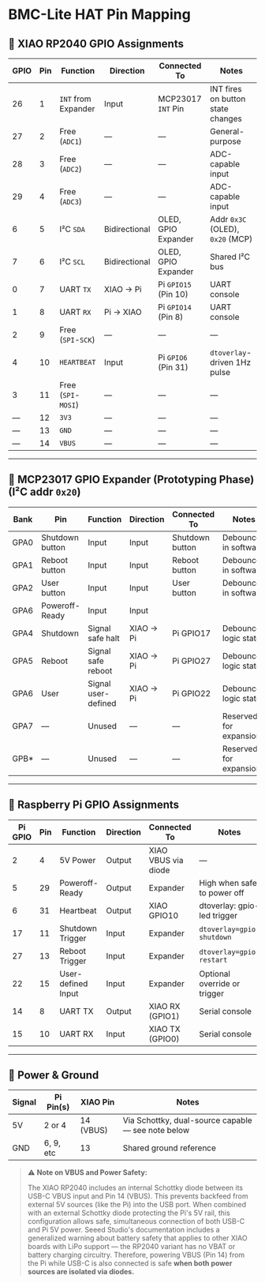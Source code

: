 # BMC-Lite HAT Pin Mapping

## 🔌 XIAO RP2040 GPIO Assignments

| GPIO | Pin | Function            | Direction     | Connected To         | Notes                              |
|------|-----|---------------------|---------------|----------------------|------------------------------------|
| 26   | 1   | `INT` from Expander | Input         | MCP23017 `INT` Pin   | INT fires on button state changes  |
| 27   | 2   | Free (`ADC1`)       | —             | —                    | General-purpose                    |
| 28   | 3   | Free (`ADC2`)       | —             | —                    | ADC-capable input                  |
| 29   | 4   | Free (`ADC3`)       | —             | —                    | ADC-capable input                  |
| 6    | 5   | I²C `SDA`           | Bidirectional | OLED, GPIO Expander  | Addr `0x3C` (OLED), `0x20` (MCP)   |
| 7    | 6   | I²C `SCL`           | Bidirectional | OLED, GPIO Expander  | Shared I²C bus                     |
| 0    | 7   | UART `TX`           | XIAO → Pi     | Pi `GPIO15` (Pin 10) | UART console                       |
| 1    | 8   | UART `RX`           | Pi → XIAO     | Pi `GPIO14` (Pin 8)  | UART console                       |
| 2    | 9   | Free (`SPI`-`SCK`)  | —             | —                    | —                                  |
| 4    | 10  | `HEARTBEAT`         | Input         | Pi `GPIO6` (Pin 31)  | `dtoverlay`-driven 1Hz pulse       |
| 3    | 11  | Free (`SPI`-`MOSI`) | —             | —                    | —                                  |
| —    | 12  | `3V3`               | —             | —                    | —                                  |
| —    | 13  | `GND`               | —             | —                    | —                                  |
| —    | 14  | `VBUS`              | —             | —                    | —                                  |

---

## 🔌 MCP23017 GPIO Expander (Prototyping Phase) (I²C addr `0x20`)

| Bank  | Pin             | Function             | Direction | Connected To    | Notes                  |
|-------|-----------------|----------------------|-----------|-----------------|------------------------|
| GPA0  | Shutdown button | Input                | Input     | Shutdown button | Debounced in software  |
| GPA1  | Reboot button   | Input                | Input     | Reboot button   | Debounced in software  |
| GPA2  | User button     | Input                | Input     | User button     | Debounced in software  |
| GPA6  | Poweroff-Ready  | Input                | Input     |                 |                        |
| GPA4  | Shutdown        | Signal safe halt     | XIAO → Pi | Pi GPIO17       | Debounced logic state  |
| GPA5  | Reboot          | Signal safe reboot   | XIAO → Pi | Pi GPIO27       | Debounced logic state  |
| GPA6  | User            | Signal user-defined  | XIAO → Pi | Pi GPIO22       | Debounced logic state  |
| GPA7  | —               | Unused               | —         | —               | Reserved for expansion |
| GPB*  | —               | Unused               | —         | —               | Reserved for expansion |

---

## 🔌 Raspberry Pi GPIO Assignments

| Pi GPIO | Pin | Function           | Direction   | Connected To        | Notes                           |
|---------|-----|--------------------|-------------|---------------------|---------------------------------|
| 2       | 4   | 5V Power           | Output      | XIAO VBUS via diode | —                               |
| 5       | 29  | Poweroff-Ready     | Output      | Expander            | High when safe to power off     |
| 6       | 31  | Heartbeat          | Output      | XIAO GPIO10         | dtoverlay: gpio-led trigger     |
| 17      | 11  | Shutdown Trigger   | Input       | Expander            | `dtoverlay=gpio-shutdown`       |
| 27      | 13  | Reboot Trigger     | Input       | Expander            | `dtoverlay=gpio-restart`        |
| 22      | 15  | User-defined Input | Input       | Expander            | Optional override or trigger    |
| 14      | 8   | UART TX            | Output      | XIAO RX (GPIO1)     | Serial console                  |
| 15      | 10  | UART RX            | Input       | XIAO TX (GPIO0)     | Serial console                  |

---

## 🔋 Power & Ground

| Signal | Pi Pin(s) | XIAO Pin | Notes                         |
|--------|-----------|----------|-------------------------------|
| 5V     | 2 or 4    | 14 (VBUS) | Via Schottky, dual-source capable — see note below |
| GND    | 6, 9, etc | 13       | Shared ground reference        |

> ⚠️ **Note on VBUS and Power Safety:**
>
> The XIAO RP2040 includes an internal Schottky diode between its USB-C VBUS input and Pin 14 (VBUS). This prevents backfeed from external 5V sources (like the Pi) into the USB port. When combined with an external Schottky diode protecting the Pi's 5V rail, this configuration allows safe, simultaneous connection of both USB-C and Pi 5V power. Seeed Studio's documentation includes a generalized warning about battery safety that applies to other XIAO boards with LiPo support — the RP2040 variant has no VBAT or battery charging circuitry. Therefore, powering VBUS (Pin 14) from the Pi while USB-C is also connected is safe **when both power sources are isolated via diodes.**

